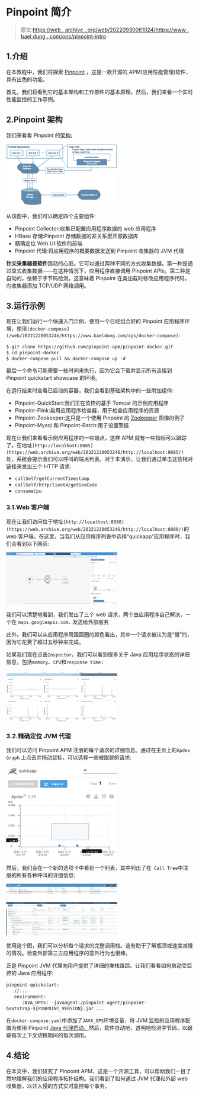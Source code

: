 # Pinpoint 简介

> 原文:[https://web . archive . org/web/20220930061024/https://www . bael dung . com/ops/pinpoint-intro](https://web.archive.org/web/20220930061024/https://www.baeldung.com/ops/pinpoint-intro)

## 1.介绍

在本教程中，我们将探索 [Pinpoint](https://web.archive.org/web/20221220053246/https://github.com/pinpoint-apm/pinpoint) ，这是一款开源的 APM(应用性能管理)软件，具有出色的功能。

首先，我们将看到它的基本架构和工作部件的基本原理。然后，我们来看一个实时性能监控的工作示例。

## 2.Pinpoint 架构

我们来看看 Pinpoint 的[架构:](https://web.archive.org/web/20221220053246/https://pinpoint-apm.gitbook.io/pinpoint/want-a-quick-tour/overview#architecture)

[![](img/93eae8b2f5bc466fd79597b65a689fda.png)](/web/20221220053246/https://www.baeldung.com/wp-content/uploads/2022/12/pinpoint-architecture.png)

从该图中，我们可以确定四个主要组件:

*   Pinpoint Collector:收集已配置应用程序数据的 web 应用程序
*   HBase 存储:Pinpoint 存储数据的非关系型开源数据库
*   精确定位 Web UI:软件的前端
*   Pinpoint 代理:将应用程序的概要数据发送到 Pinpoint 收集器的 JVM 代理

**针尖采集器是软件**跳动的心脏。它可以通过两种不同的方式收集数据。第一种是通过显式收集数据——在这种情况下，应用程序直接调用 Pinpoint APIs。第二种是自动的，依赖于字节码检测，这意味着 Pinpoint 在类加载时修改应用程序代码，向收集器添加 TCP/UDP 网络调用。

## 3.运行示例

现在让我们运行一个快速入门示例，使用一个已经组合好的 Pinpoint 应用程序环境，使用`[docker-compose](/web/20221220053246/https://www.baeldung.com/ops/docker-compose)`:

```
$ git clone https://github.com/pinpoint-apm/pinpoint-docker.git
$ cd pinpoint-docker
$ docker-compose pull && docker-compose up -d 
```

最后一个命令可能需要一些时间来执行，因为它会下载并显示所有连接到 Pinpoint quickstart showcase 的环境。

在运行结束时查看已启动的容器，我们会看到基础架构中的一些附加组件:

*   Pinpoint-QuickStart:我们正在监控的基于 Tomcat 的示例应用程序
*   Pinpoint-Flink:启用应用程序检查器，用于检查应用程序的资源
*   Pinpoint-Zookeeper:这只是一个使用 Pinpoint 的 [Zookeeper](/web/20221220053246/https://www.baeldung.com/java-zookeeper) 图像的例子
*   Pinpoint-Mysql 和 Pinpoint-Batch:用于设置警报

现在让我们来看看示例应用程序的一些端点，这样 APM 就有一些指标可以跟踪了。在地址`[http://localhost:8085](https://web.archive.org/web/20221220053246/http://localhost:8085/)`处，系统会提示我们可以呼叫的端点列表。对于本演示，让我们通过单击这些相对链接来发出三个 HTTP 请求:

*   `callSelf/getCurrentTimestamp`
*   `callSelf/httpclient4/getGeoCode`
*   `consumeCpu`

### 3.1.Web 客户端

现在让我们访问位于地址`[http://localhost:8080](https://web.archive.org/web/20221220053246/http://localhost:8080/)`的 web 客户端。在这里，当我们从应用程序列表中选择“quickapp”应用程序时，我们会看到以下网页:

[![](img/e210771bde9178321133826de0e4058b.png)](/web/20221220053246/https://www.baeldung.com/wp-content/uploads/2022/12/pinpoint-welcome-1.png)

我们可以清楚地看到，我们发出了三个 web 请求，两个由应用程序自己解决，一个在 `maps.googleapis.com.` 发送给外部服务

此外，我们可以从应用程序周围圆圈的颜色看出，其中一个请求被认为是“慢”的，因为它花费了超过五秒钟来完成。

如果我们现在点击`Inspector`，我们可以看到很多关于 Java 应用程序状态的详细信息，包括`memory`、`CPU`和`response time:`

[![](img/2421f887539f6a8d6b1b39bb3f123e5a.png)](/web/20221220053246/https://www.baeldung.com/wp-content/uploads/2022/12/pinpoint-inspector-1024x471-1.png)

### 3.2.精确定位 JVM 代理

我们可以访问 Pinpoint APM 注册的每个请求的详细信息。通过在主页上的`Apdex Graph` 上点击并拖动鼠标，可以选择一些被跟踪的请求:

[![](img/7f3a6d5e4144cc13653cc6f79ebce87a.png)](/web/20221220053246/https://www.baeldung.com/wp-content/uploads/2022/12/Screenshot-2022-12-13-at-12.06.38.png)

然后，我们会在一个新的选项卡中看到一个列表，其中列出了在` Call Tree`中注册的所有各种呼叫的详细信息:

[![](img/7d2145797508a5c25315062bafeb3a46.png)](/web/20221220053246/https://www.baeldung.com/wp-content/uploads/2022/12/pinpoint-trace-1024x475-1.png)

使用这个图，我们可以分析每个请求的完整调用栈。这有助于了解瓶颈或速度减慢的情况。检查外部第三方应用程序的意外行为也很棒。

正是 Pinpoint JVM 代理向用户提供了详细的堆栈跟踪。让我们看看如何启动受监控的 Java 应用程序:

```
pinpoint-quickstart:
   //...
   environment:
      JAVA_OPTS: -javaagent:/pinpoint-agent/pinpoint-bootstrap-${PINPOINT_VERSION}.jar ...
```

在`docker-compose.yaml`中添加了`JAVA_OPS`环境变量，将 JVM 监控的应用程序配置为使用 Pinpoint [Java 代理启动。](/web/20221220053246/https://www.baeldung.com/java-instrumentation)然后，软件自动地、透明地检测字节码，以跟踪每次上下文切换期间的每次调用。

## 4.结论

在本文中，我们研究了 Pinpoint APM，这是一个开源工具，可以帮助我们一目了然地理解我们的应用程序拓扑结构。我们看到了如何通过 JVM 代理和外部 web 收集器，以非入侵的方式实时监控每个事务。